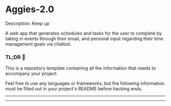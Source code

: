 # Aggies-2.0

Description: Keep up

A web app that generates schedules and tasks for the user to complete by taking in events through their email, and personal input regarding their time management goals via chatbot.


### TL;DR 🚨 
This is a repository template containing all the information that needs to accompany your project.

Feel free to use any languages or frameworks, but the following information must be filled out in your project's README before hacking ends.
_______________
_______________
